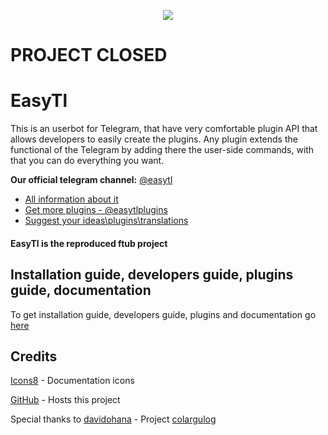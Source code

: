 <p align="center">
  <img src="https://github.com/ftdot/ftdot/raw/main/imgs/easytl_banner_nb-new.png" />
</p>

# PROJECT CLOSED

# EasyTl
This is an userbot for Telegram, that have very comfortable plugin API that allows developers to easily create the plugins. 
Any plugin extends the functional of the Telegram by adding there the user-side commands, with that you can do everything you want.

**Our official telegram channel:** [@easytl](https://t.me/easytl)

* [All information about it](https://t.me/easytl/21)
* [Get more plugins - @easytlplugins](https://t.me/easytlplugins)
* [Suggest your ideas\plugins\translations](https://t.me/easytlplugins/3)

#### EasyTl is the reproduced **ftub** project

## Installation guide, developers guide, plugins guide, documentation
To get installation guide, developers guide, plugins and documentation go [here](documentation)

## Credits
[Icons8](https://icons8.com) - Documentation icons

[GitHub](https://github.com) - Hosts this project

Special thanks to [davidohana](https://github.com/davidohana) - Project [colargulog](https://github.com/davidohana/colargulog)